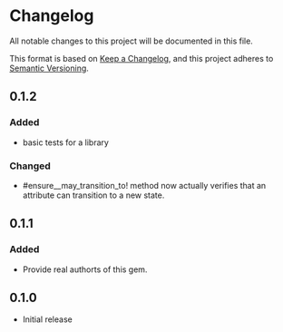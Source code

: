 # Changelog
All notable changes to this project will be documented in this file.

This format is based on [Keep a Changelog](https://keepachangelog.com/en/1.1.0/), and this project adheres to [Semantic Versioning](https://semver.org/spec/v2.0.0.html).

## 0.1.2

### Added

- basic tests for a library

### Changed

- #ensure_<attribute>_may_transition_to! method now actually verifies that an attribute can transition to a new state.

## 0.1.1

### Added

- Provide real authorts of this gem.

## 0.1.0

- Initial release
